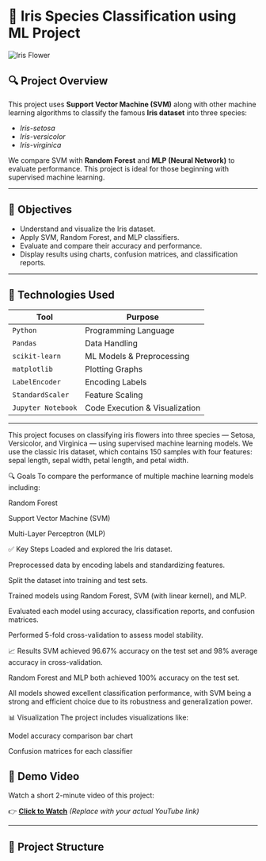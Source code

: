 # 🌸 Iris Species Classification using ML Project

![Iris Flower](https://upload.wikimedia.org/wikipedia/commons/4/41/Iris_versicolor_3.jpg)

## 🔍 Project Overview

This project uses **Support Vector Machine (SVM)** along with other machine learning algorithms to classify the famous **Iris dataset** into three species:  
- *Iris-setosa*  
- *Iris-versicolor*  
- *Iris-virginica*

We compare SVM with **Random Forest** and **MLP (Neural Network)** to evaluate performance. This project is ideal for those beginning with supervised machine learning.

---

## 🎯 Objectives

- Understand and visualize the Iris dataset.
- Apply SVM, Random Forest, and MLP classifiers.
- Evaluate and compare their accuracy and performance.
- Display results using charts, confusion matrices, and classification reports.

---

## 🧠 Technologies Used

| Tool | Purpose |
|------|---------|
| `Python` | Programming Language |
| `Pandas` | Data Handling |
| `scikit-learn` | ML Models & Preprocessing |
| `matplotlib` | Plotting Graphs |
| `LabelEncoder` | Encoding Labels |
| `StandardScaler` | Feature Scaling |
| `Jupyter Notebook` | Code Execution & Visualization |

---

This project focuses on classifying iris flowers into three species — Setosa, Versicolor, and Virginica — using supervised machine learning models. We use the classic Iris dataset, which contains 150 samples with four features: sepal length, sepal width, petal length, and petal width.

🔍 Goals
To compare the performance of multiple machine learning models including:

Random Forest

Support Vector Machine (SVM)

Multi-Layer Perceptron (MLP)

✅ Key Steps
Loaded and explored the Iris dataset.

Preprocessed data by encoding labels and standardizing features.

Split the dataset into training and test sets.

Trained models using Random Forest, SVM (with linear kernel), and MLP.

Evaluated each model using accuracy, classification reports, and confusion matrices.

Performed 5-fold cross-validation to assess model stability.

📈 Results
SVM achieved 96.67% accuracy on the test set and 98% average accuracy in cross-validation.

Random Forest and MLP both achieved 100% accuracy on the test set.

All models showed excellent classification performance, with SVM being a strong and efficient choice due to its robustness and generalization power.

📊 Visualization
The project includes visualizations like:

Model accuracy comparison bar chart

Confusion matrices for each classifier

## 🎥 Demo Video

Watch a short 2-minute video of this project:

👉 [**Click to Watch**](https://youtu.be/your-demo-video-link) *(Replace with your actual YouTube link)*

---

## 📁 Project Structure


